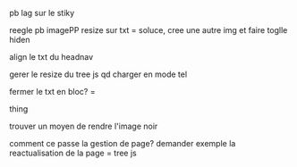 pb lag sur le stiky

reegle pb imagePP resize sur txt = soluce, cree une autre img et faire toglle hiden

align le txt du headnav

gerer le resize du tree js qd charger en mode tel

fermer le txt en bloc? = <p>thing

trouver un moyen de rendre l'image noir

comment ce passe la gestion de page? demander exemple la reactualisation de la page = tree js